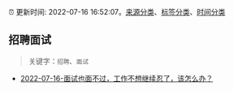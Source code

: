 :alarm_clock: 更新时间: 2022-07-16 16:52:07。[来源分类](../README.md)、[标签分类](../TAGS.md)、[时间分类](../TIMELINE.md)

## 招聘面试


> 关键字：`招聘`、`面试`



- [2022-07-16-面试也面不过，工作不想继续忍了，该怎么办？](https://www.v2ex.com/t/866667) 